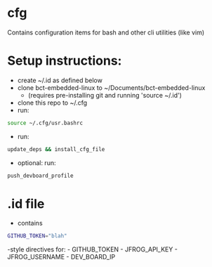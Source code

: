 # cfg

Contains configuration items for bash and other cli utilities (like vim)

# Setup instructions:
- create ~/.id as defined below
- clone bct-embedded-linux to ~/Documents/bct-embedded-linux
    - (requires pre-installing git and running 'source ~/.id')
- clone this repo to ~/.cfg
- run: 
```bash
source ~/.cfg/usr.bashrc
```
- run: 
```bash
update_deps && install_cfg_file
```
- optional: run:
```bash
push_devboard_profile
```

# .id file
- contains 
```bash
GITHUB_TOKEN="blah"
```
-style directives for:
    - GITHUB_TOKEN
    - JFROG_API_KEY
    - JFROG_USERNAME
    - DEV_BOARD_IP